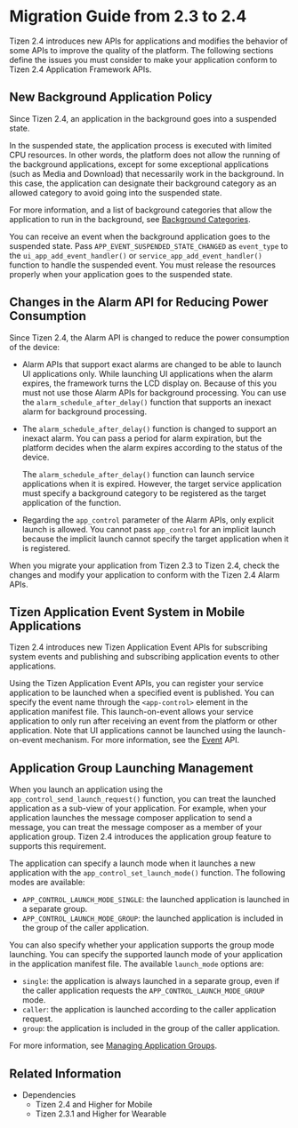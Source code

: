 # Migration Guide from 2.3 to 2.4

Tizen 2.4 introduces new APIs for applications and modifies the behavior of some APIs to improve the quality of the platform. The following sections define the issues you must consider to make your application conform to Tizen 2.4 Application Framework APIs.

## New Background Application Policy

Since Tizen 2.4, an application in the background goes into a suspended state.

In the suspended state, the application process is executed with limited CPU resources. In other words, the platform does not allow the running of the background applications, except for some exceptional applications (such as Media and Download) that necessarily work in the background. In this case, the application can designate their background category as an allowed category to avoid going into the suspended state.

For more information, and a list of background categories that allow the application to run in the background, see [Background Categories](applications/efl-ui-app.md#allow_bg).

You can receive an event when the background application goes to the suspended state. Pass `APP_EVENT_SUSPENDED_STATE_CHANGED` as `event_type` to the `ui_app_add_event_handler()` or `service_app_add_event_handler()` function to handle the suspended event. You must release the resources properly when your application goes to the suspended state.

## Changes in the Alarm API for Reducing Power Consumption

Since Tizen 2.4, the Alarm API is changed to reduce the power consumption of the device:

- Alarm APIs that support exact alarms are changed to be able to launch UI applications only. While launching UI applications when the alarm expires, the framework turns the LCD display on. Because of this you must not use those Alarm APIs for background processing. You can use the `alarm_schedule_after_delay()` function that supports an inexact alarm for background processing.
- The `alarm_schedule_after_delay()` function is changed to support an inexact alarm. You can pass a period for alarm expiration, but the platform decides when the alarm expires according to the status of the device.

  The `alarm_schedule_after_delay()` function can launch service applications when it is expired. However, the target service application must specify a background category to be registered as the target application of the function.
- Regarding the `app_control` parameter of the Alarm APIs, only explicit launch is allowed. You cannot pass `app_control` for an implicit launch because the implicit launch cannot specify the target application when it is registered.

When you migrate your application from Tizen 2.3 to Tizen 2.4, check the changes and modify your application to conform with the Tizen 2.4 Alarm APIs.

## Tizen Application Event System in Mobile Applications

Tizen 2.4 introduces new Tizen Application Event APIs for subscribing system events and publishing and subscribing application events to other applications.

Using the Tizen Application Event APIs, you can register your service application to be launched when a specified event is published. You can specify the event name through the `<app-control>` element in the application manifest file. This launch-on-event allows your service application to only run after receiving an event from the platform or other application. Note that UI applications cannot be launched using the launch-on-event mechanism. For more information, see the [Event](../../api/mobile/latest/group__CAPI__EVENT__MODULE.html) API.

## Application Group Launching Management

When you launch an application using the `app_control_send_launch_request()` function, you can treat the launched application as a sub-view of your application. For example, when your application launches the message composer application to send a message, you can treat the message composer as a member of your application group. Tizen 2.4 introduces the application group feature to supports this requirement.

The application can specify a launch mode when it launches a new application with the `app_control_set_launch_mode()` function. The following modes are available:

- `APP_CONTROL_LAUNCH_MODE_SINGLE`: the launched application is launched in a separate group.
- `APP_CONTROL_LAUNCH_MODE_GROUP`: the launched application is included in the group of the caller application.

You can also specify whether your application supports the group mode launching. You can specify the supported launch mode of your application in the application manifest file. The available `launch_mode` options are:

- `single`: the application is always launched in a separate group, even if the caller application requests the `APP_CONTROL_LAUNCH_MODE_GROUP` mode.
- `caller`: the application is launched according to the caller application request.
- `group`: the application is included in the group of the caller application.

For more information, see [Managing Application Groups](app-management/app-controls.md#group).

## Related Information
- Dependencies
  - Tizen 2.4 and Higher for Mobile
  - Tizen 2.3.1 and Higher for Wearable
